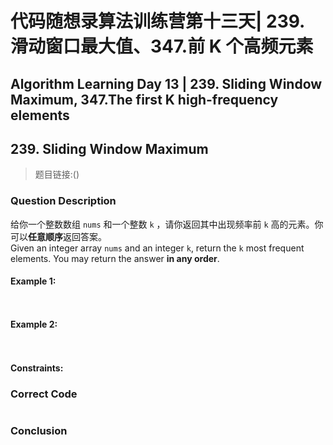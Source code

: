 # 代码随想录算法训练营第十三天| 239. 滑动窗口最大值、347.前 K 个高频元素
## Algorithm Learning Day 13 | 239. Sliding Window Maximum, 347.The first K high-frequency elements

## 239. Sliding Window Maximum
> 题目链接:()

### Question Description
给你一个整数数组 `nums` 和一个整数 `k` ，请你返回其中出现频率前 `k` 高的元素。你可以**任意顺序**返回答案。<br>
Given an integer array `nums` and an integer `k`, return the `k` most frequent elements. You may return the answer **in any order**.<br>
#### Example 1:
```
 
```
#### Example 2:
```
 
```
#### Constraints:



### Correct Code
```

```

### Conclusion
